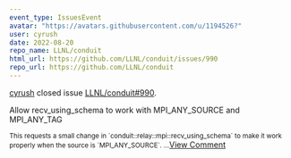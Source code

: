 ```yaml
---
event_type: IssuesEvent
avatar: "https://avatars.githubusercontent.com/u/1194526?"
user: cyrush
date: 2022-08-20
repo_name: LLNL/conduit
html_url: https://github.com/LLNL/conduit/issues/990
repo_url: https://github.com/LLNL/conduit
---
```


<a href='https://github.com/cyrush' target='_blank'>cyrush</a> closed issue <a href='https://github.com/LLNL/conduit/issues/990' target='_blank'>LLNL/conduit#990</a>.

<p>Allow recv_using_schema to work with MPI_ANY_SOURCE and MPI_ANY_TAG</p><small>This requests a small change in `conduit::relay::mpi::recv_using_schema` to make it work properly when the source is `MPI_ANY_SOURCE`....</small><a href='https://github.com/LLNL/conduit/issues/990' target='_blank'>View Comment</a>